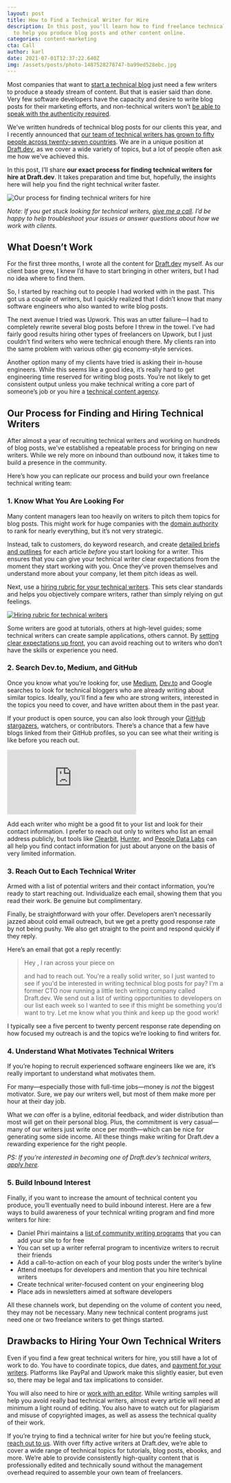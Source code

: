 ```yaml
---
layout: post
title: How to Find a Technical Writer for Hire
description: In this post, you'll learn how to find freelance technical writers
  to help you produce blog posts and other content online.
categories: content-marketing
cta: Call
author: karl
date: 2021-07-01T12:37:22.640Z
img: /assets/posts/photo-1487528278747-ba99ed528ebc.jpg
---
```

Most companies that want to [start a technical blog](https://draft.dev/learn/three-questions) just need a few writers to produce a steady stream of content. But that is easier said than done. Very few software developers have the capacity and desire to write blog posts for their marketing efforts, and non-technical writers won’t [be able to speak with the authenticity required](https://draft.dev/learn/b2d-marketing-tips).

We’ve written hundreds of technical blog posts for our clients this year, and I recently announced that [our team of technical writers has grown to fifty people across twenty-seven countries](https://twitter.com/KarlLHughes/status/1384234165231525898). We are in a unique position at [Draft.dev](https://draft.dev), as we cover a wide variety of topics, but a lot of people often ask me how we’ve achieved this.

In this post, I’ll share **our exact process for finding technical writers for hire at Draft.dev**. It takes preparation and time but, hopefully, the insights here will help you find the right technical writer faster.

![Our process for finding technical writers for hire](https://i.imgur.com/AKgxmkL.png)

_Note: If you get stuck looking for technical writers, [give me a call](https://draft.dev/call). I’d be happy to help troubleshoot your issues or answer questions about how we work with clients._

## What Doesn’t Work

For the first three months, I wrote all the content for [Draft.dev](https://draft.dev) myself. As our client base grew, I knew I’d have to start bringing in other writers, but I had no idea where to find them.

So, I started by reaching out to people I had worked with in the past. This got us a couple of writers, but I quickly realized that I didn’t know that many software engineers who also wanted to write blog posts.

The next avenue I tried was Upwork. This was an utter failure—I had to completely rewrite several blog posts before I threw in the towel. I’ve had fairly good results hiring other types of freelancers on Upwork, but I just couldn’t find writers who were technical enough there. My clients ran into the same problem with various other gig economy-style services.

Another option many of my clients have tried is asking their in-house engineers. While this seems like a good idea, it’s really hard to get engineering time reserved for writing blog posts. You’re not likely to get consistent output unless you make technical writing a core part of someone’s job or you hire a [technical content agency](http://draft.dev/).

<!-- signup -->

## Our Process for Finding and Hiring Technical Writers

After almost a year of recruiting technical writers and working on hundreds of blog posts, we’ve established a repeatable process for bringing on new writers. While we rely more on inbound than outbound now, it takes time to build a presence in the community.

Here’s how you can replicate our process and build your own freelance technical writing team:

### 1. Know What You Are Looking For

Many content managers lean too heavily on writers to pitch them topics for blog posts. This might work for huge companies with the [domain authority](https://moz.com/learn/seo/domain-authority) to rank for nearly everything, but it’s not very strategic.

Instead, talk to customers, do keyword research, and create [detailed briefs and outlines](https://draft.dev/learn/content-plan) for each article *before* you start looking for a writer. This ensures that you can give your technical writer clear expectations from the moment they start working with you. Once they’ve proven themselves and understand more about your company, let them pitch ideas as well.

Next, use a [hiring rubric for your technical writers](https://draft.dev/learn/technical-writing-rubric). This sets clear standards and helps you objectively compare writers, rather than simply relying on gut feelings.

[![Hiring rubric for technical writers](https://draft.dev/learn/assets/posts/hiring-rubric.png)](https://draft.dev/learn/technical-writing-rubric)

Some writers are good at tutorials, others at high-level guides; some technical writers can create sample applications, others cannot. By [setting clear expectations up front](https://draft.dev/learn/content-types-and-deliverables-what-are-they), you can avoid reaching out to writers who don’t have the skills or experience you need.

### 2. Search Dev.to, Medium, and GitHub

Once you know what you’re looking for, use [Medium](https://medium.com/), [Dev.to](https://dev.to/) and Google searches to look for technical bloggers who are already writing about similar topics. Ideally, you’ll find a few who are strong writers, interested in the topics you need to cover, and have written about them in the past year.

If your product is open source, you can also look through your [GitHub stargazers](https://docs.github.com/en/rest/reference/activity#starring), watchers, or contributors. There’s a chance that a few have blogs linked from their GitHub profiles, so you can see what their writing is like before you reach out.

<div class='embed-container'>
<iframe src='https://www.youtube.com/embed/LctsOW4dRcM' frameborder='0' allowfullscreen></iframe>
</div>

Add each writer who might be a good fit to your list and look for their contact information. I prefer to reach out only to writers who list an email address publicly, but tools like [Clearbit](https://clearbit.com/), [Hunter](https://hunter.io/), and [People Data Labs](https://peopledatalabs.com/) can all help you find contact information for just about anyone on the basis of very limited information.

### 3. Reach Out to Each Technical Writer

Armed with a list of potential writers and their contact information, you’re ready to start reaching out. Individualize each email, showing them that you read their work. Be genuine but complimentary.

Finally, be straightforward with your offer. Developers aren’t necessarily jazzed about cold email outreach, but we get a pretty good response rate by not being pushy. We also get straight to the point and respond quickly if they reply.

Here’s an email that got a reply recently:

> Hey <NAME>,
> I ran across your piece on <ARTICLE TOPIC> and had to reach out. You're a really solid writer, so I just wanted to see if you'd be interested in writing technical blog posts for pay?
> I'm a former CTO now running a little tech writing company called Draft.dev. We send out a list of writing opportunities to developers on our list each week so I wanted to see if this might be something you’d want to try.
> Let me know what you think and keep up the good work!

I typically see a five percent to twenty percent response rate depending on how focused my outreach is and the topics we’re looking to find writers for.

### 4. Understand What Motivates Technical Writers

If you’re hoping to recruit experienced software engineers like we are, it’s really important to understand what motivates them.

For many—especially those with full-time jobs—money is _not_ the biggest motivator. Sure, we pay our writers well, but most of them make more per hour at their day job.

What we _can_ offer is a byline, editorial feedback, and wider distribution than most will get on their personal blog. Plus, the commitment is very casual—many of our writers just write once per month—which can be nice for generating some side income. All these things make writing for Draft.dev a rewarding experience for the right people.

_PS: If you’re interested in becoming one of Draft.dev’s technical writers, [apply here](https://draft.dev/write)._

### 5. Build Inbound Interest

Finally, if you want to increase the amount of technical content you produce, you’ll eventually need to build inbound interest. Here are a few ways to build awareness of your technical writing program and find more writers for hire:

-  Daniel Phiri maintains a [list of community writing programs](https://github.com/malgamves/CommunityWriterPrograms) that you can add your site to for free
- You can set up a writer referral program to incentivize writers to recruit their friends
- Add a call-to-action on each of your blog posts under the writer’s byline
- Attend meetups for developers and mention that you hire technical writers
- Create technical writer-focused content on your engineering blog
- Place ads in newsletters aimed at software developers

All these channels work, but depending on the volume of content you need, they may not be necessary. Many new technical content programs just need one or two freelance writers to get things started.

## Drawbacks to Hiring Your Own Technical Writers

Even if you find a few great technical writers for hire, you still have a lot of work to do. You have to coordinate topics, due dates, and [payment for your writers](https://draft.dev/learn/paying-freelance-writers). Platforms like PayPal and Upwork make this slightly easier, but even so, there may be legal and tax implications to consider.

You will also need to hire or [work with an editor](https://draft.dev/learn/paying-freelance-writers). While writing samples will help you avoid really bad technical writers, almost every article will need at minimum a light round of editing. You also have to watch out for plagiarism and misuse of copyrighted images, as well as assess the technical quality of their work.

If you’re trying to find a technical writer for hire but you’re feeling stuck, [reach out to us](https://draft.dev/call). With over fifty active writers at Draft.dev, we’re able to cover a wide range of technical topics for tutorials, blog posts, ebooks, and more. We’re able to provide consistently high-quality content that is professionally edited and technically sound without the management overhead required to assemble your own team of freelancers.

